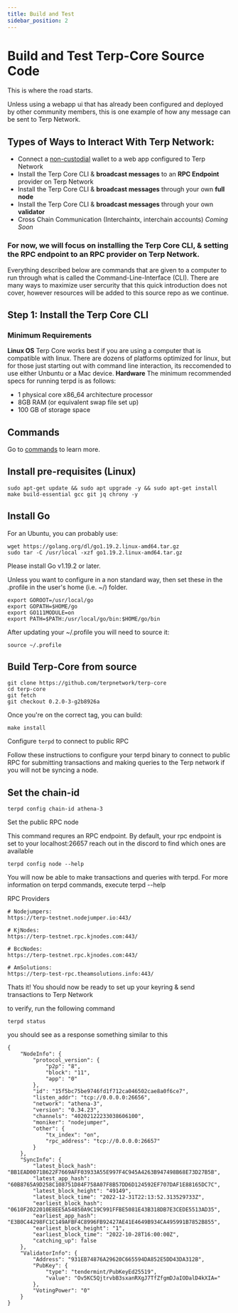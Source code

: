 ```yaml
---
title: Build and Test
sidebar_position: 2
---
```



# Build and Test Terp-Core Source Code

This is where the road starts.

Unless using a webapp ui that has already been configured and deployed by other community members, this is one example of how any message can be sent to Terp Network. 

## Types of Ways to Interact With Terp Network:

- Connect a [non-custodial](https://terp.network/ecosystem) wallet to a web app configured to Terp Network 
- Install the Terp Core CLI & **broadcast messages** to an **RPC Endpoint** provider on Terp Network
- Install the Terp Core CLI & **broadcast messages** through your own **full node**
- Install the Terp Core CLI & **broadcast messages** through your own **validator**
- Cross Chain Communication (Interchaintx, interchain accounts) *Coming Soon*  

### For now, we will focus on installing the Terp Core CLI, & setting the RPC endpoint to an RPC provider on Terp Network.

Everything described below are commands that are given to a computer to run through what is called the Command-Line-Interface (CLI). There are many ways to maximize user sercurity that this quick introduction does not cover, however resources will be added to this source repo as we continue. 

## Step 1: Install the Terp Core CLI

### Minimum Requirements

**Linux OS**
Terp Core works best if you are using a computer that is compatible with linux.  There are dozens of platforms optimized for linux, but for those just starting out with command line interaction, its reccomended to use either Unbuntu or a Mac device. 
**Hardware**
The minimum recommended specs for running terpd is as follows:
- 1 physical core x86_64 architecture processor
- 8GB RAM (or equivalent swap file set up)
- 100 GB of storage space

## Commands
Go to [commands](#commands) to learn more.

## Install pre-requisites (Linux)
```
sudo apt-get update && sudo apt upgrade -y && sudo apt-get install make build-essential gcc git jq chrony -y
```

## Install Go

For an Ubuntu, you can probably use:
```
wget https://golang.org/dl/go1.19.2.linux-amd64.tar.gz
sudo tar -C /usr/local -xzf go1.19.2.linux-amd64.tar.gz
```
Please install Go v1.19.2 or later.

Unless you want to configure in a non standard way, then set these in the .profile in the user's home (i.e. ~/) folder.
```
export GOROOT=/usr/local/go
export GOPATH=$HOME/go
export GO111MODULE=on
export PATH=$PATH:/usr/local/go/bin:$HOME/go/bin
```
After updating your ~/.profile you will need to source it:
```
source ~/.profile
```
## Build Terp-Core from source
```
git clone https://github.com/terpnetwork/terp-core
cd terp-core
git fetch
git checkout 0.2.0-3-g2b8926a
```
Once you're on the correct tag, you can build:
```
make install
```
Configure `terpd` to connect to public RPC

Follow these instructions to configure your terpd binary to connect to public RPC for submitting transactions and making queries to the Terp network if you will not be syncing a node.

## Set the chain-id
```
terpd config chain-id athena-3
```
Set the public RPC node 

This command requres an RPC endpoint. By default, your rpc endpoint is set to your localhost:26657 reach out in the discord to find which ones are available
```
terpd config node --help
```
You will now be able to make transactions and queries with terpd. For more information on terpd commands, execute terpd --help

RPC Providers
```
# Nodejumpers: 
https://terp-testnet.nodejumper.io:443/

# KjNodes: 
https://terp-testnet.rpc.kjnodes.com:443/

# BccNodes:
https://terp-testnet.rpc.kjnodes.com:443/

# AmSolutions:
https://terp-test-rpc.theamsolutions.info:443/ 
``` 

Thats it! You should now be ready to set up your keyring & send transactions to Terp Network

to verify, run the following command
```
terpd status
```

you should see as a response something similar to this
```
{
    "NodeInfo": {
        "protocol_version": {
            "p2p": "8",
            "block": "11",
            "app": "0"
        },
        "id": "15f5bc75be9746fd1f712ca046502cae8a0f6ce7",
        "listen_addr": "tcp://0.0.0.0:26656",
        "network": "athena-3",
        "version": "0.34.23",
        "channels": "40202122233038606100",
        "moniker": "nodejumper",
        "other": {
            "tx_index": "on",
            "rpc_address": "tcp://0.0.0.0:26657"
        }
    },
    "SyncInfo": {
        "latest_block_hash": "BB1EAD0071B622F7669AFF03933A55E997F4C945A4263B947498B68E73D27B5B",
        "latest_app_hash": "60B8765A9D258C108751D84F758A07F8B57DD6D124592EF707DAF1E88165DC7C",
        "latest_block_height": "49149",
        "latest_block_time": "2022-12-31T22:13:52.313529733Z",
        "earliest_block_hash": "0610F2022010E8EE5A54850A9C19C991FFBE5081E43B318DB7E3CEDE5513AD35",
        "earliest_app_hash": "E3B0C44298FC1C149AFBF4C8996FB92427AE41E4649B934CA495991B7852B855",
        "earliest_block_height": "1",
        "earliest_block_time": "2022-10-28T16:00:00Z",
        "catching_up": false
    },
    "ValidatorInfo": {
        "Address": "931EB74876A29620C665594DA852E5DD43DA312B",
        "PubKey": {
            "type": "tendermint/PubKeyEd25519",
            "value": "Ov5KC5QjtrvbB3sxanRXgJ7TfZfgmDJaIODalD4kXIA="
        },
        "VotingPower": "0"
    }
}
```